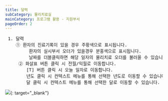 ```yaml
---
title: 달력
subCategory: 물리치료실
mainCategory: 프로그램 활용 - 지원부서
pageOrder: 2
---
```

<pre>
 <t2><bold>1. 달력</bold></t2>
    ① 환자의 진료기록이 있을 경우 주황색으로 표시됩니다.
         환자의 실시부서 오더가 있을경우 분홍색으로 표시됩니다.
         날짜를 더블클릭하면 해당 일자의 물리치료 오더를 불러올 수 있습니다.
     ② 화살표 버튼 클릭 시 전월/익월로 이동합니다.
        [T] 버튼 클릭 시 오늘 일자로 이동합니다.
        년도 클릭 시 컨텍스트 메뉴를 통해 선택한 년도로 이동할 수 있습니다.
        달 클릭 시 컨텍스트 메뉴를 통해 선택한 달로 이동할 수 있습니다.
</pre>

[![](/images/{{page.url}}_1.png)](/images/{{page.url}}_1.png){: target="_blank"}